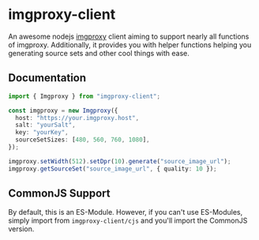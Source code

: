 # imgproxy-client

An awesome nodejs [imgproxy](https://github.com/darthsim/imgproxy) client aiming to support nearly all functions of imgproxy.
Additionally, it provides you with helper functions helping you generating source sets and other cool things with ease.

## Documentation

```typescript
import { Imgproxy } from "imgproxy-client";

const imgproxy = new Imgproxy({
  host: "https://your.imgproxy.host",
  salt: "yourSalt",
  key: "yourKey",
  sourceSetSizes: [480, 560, 760, 1080],
});

imgproxy.setWidth(512).setDpr(10).generate("source_image_url");
imgproxy.getSourceSet("source_image_url", { quality: 10 });
```

## CommonJS Support

By default, this is an ES-Module. However, if you can't use ES-Modules, simply import from `imgproxy-client/cjs` and you'll import the CommonJS version.
